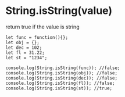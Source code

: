# String.isString(value)

return true if the value is string

```
let func = function(){};
let obj = {};
let dec = 102;
let fl = 31.22;
let st = "1234";

console.log(String.isString(func)); //false;
console.log(String.isString(obj)); //false;
console.log(String.isString(dec)); //false;
console.log(String.isString(fl)); //false;
console.log(String.isString(st)); //true;
```
